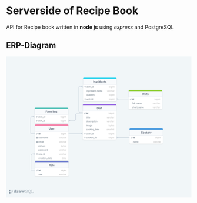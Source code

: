 # Serverside of Recipe Book

API for Recipe book written in **node js** using *express* and PostgreSQL

## ERP-Diagram

![ERP Diagram](docs/db-diagram.png)